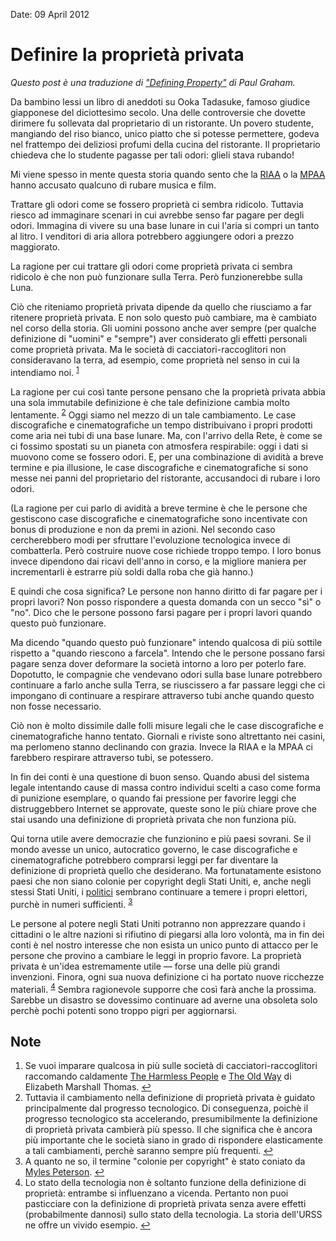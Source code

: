 Date: 09 April 2012

# Definire la proprietà privata #

*Questo post è una traduzione di ["Defining Property"][] di Paul Graham.*

Da bambino lessi un libro di aneddoti su Ooka Tadasuke, famoso giudice giapponese del diciottesimo secolo. Una delle controversie che dovette dirimere fu sollevata dal proprietario di un ristorante. Un povero studente, mangiando del riso bianco, unico piatto che si potesse permettere, godeva nel frattempo dei deliziosi profumi della cucina del ristorante. Il proprietario chiedeva che lo studente pagasse per tali odori: glieli stava rubando!

Mi viene spesso in mente questa storia quando sento che la [RIAA][] o la [MPAA][] hanno accusato qualcuno di rubare musica e film.

Trattare gli odori come se fossero proprietà ci sembra ridicolo. Tuttavia riesco ad immaginare scenari in cui avrebbe senso far pagare per degli odori. Immagina di vivere su una base lunare in cui l'aria si compri un tanto al litro. I venditori di aria allora potrebbero aggiungere odori a prezzo maggiorato.

La ragione per cui trattare gli odori come proprietà privata ci sembra ridicolo è che non può funzionare sulla Terra. Però funzionerebbe sulla Luna.

Ciò che riteniamo proprietà privata dipende da quello che riusciamo a far ritenere proprietà privata. E non solo questo può cambiare, ma è cambiato nel corso della storia. Gli uomini possono anche aver sempre (per qualche definizione di "uomini" e "sempre") aver considerato gli effetti personali come proprietà privata. Ma le società di cacciatori-raccoglitori non consideravano la terra, ad esempio, come proprietà nel senso in cui la intendiamo noi. <sup id="ref1-09042012"><a href="#fn1-09042012">1</a></sup>

La ragione per cui così tante persone pensano che la proprietà privata abbia una sola immutabile definizione è che tale definizione cambia molto lentamente. <sup id="ref2-09042012"><a href="#fn2-09042012">2</a></sup> Oggi siamo nel mezzo di un tale cambiamento. Le case discografiche e cinematografiche un tempo distribuivano i propri prodotti come aria nei tubi di una base lunare. Ma, con l'arrivo della Rete, è come se ci fossimo spostati su un pianeta con atmosfera respirabile: oggi i dati si muovono come se fossero odori. E, per una combinazione di avidità a breve termine e pia illusione, le case discografiche e cinematografiche si sono messe nei panni del proprietario del ristorante, accusandoci di rubare i loro odori.

(La ragione per cui parlo di avidità a breve termine è che le persone che gestiscono case discografiche e cinematografiche sono incentivate con bonus di produzione e non da premi in azioni. Nel secondo caso cercherebbero modi per sfruttare l'evoluzione tecnologica invece di combatterla. Però costruire nuove cose richiede troppo tempo. I loro bonus invece dipendono dai ricavi dell'anno in corso, e la migliore maniera per incrementarli è estrarre più soldi dalla roba che già hanno.)

E quindi che cosa significa? Le persone non hanno diritto di far pagare per i propri lavori? Non posso rispondere a questa domanda con un secco "sì" o "no". Dico che le persone possono farsi pagare per i propri lavori quando questo può funzionare.

Ma dicendo "quando questo può funzionare" intendo qualcosa di più sottile rispetto a "quando riescono a farcela". Intendo che le persone possano farsi pagare senza dover deformare la società intorno a loro per poterlo fare. Dopotutto, le compagnie che vendevano odori sulla base lunare potrebbero continuare a farlo anche sulla Terra, se riuscissero a far passare leggi che ci impongano di continuare a respirare attraverso tubi anche quando questo non fosse necessario.

Ciò non è molto dissimile dalle folli misure legali che le case discografiche e cinematografiche hanno tentato. Giornali e riviste sono altrettanto nei casini, ma perlomeno stanno declinando con grazia. Invece la RIAA e la MPAA ci farebbero respirare attraverso tubi, se potessero. 

In fin dei conti è una questione di buon senso. Quando abusi del sistema legale intentando cause di massa contro individui scelti a caso come forma di punizione esemplare, o quando fai pressione per favorire leggi che distruggebbero Internet se approvate, queste sono le più chiare prove che stai usando una definizione di proprietà privata che non funziona più.

Qui torna utile avere democrazie che funzionino e più paesi sovrani. Se il mondo avesse un unico, autocratico governo, le case discografiche e cinematografiche potrebbero comprarsi leggi per far diventare la definizione di proprietà quello che desiderano. Ma fortunatamente esistono paesi che non siano colonie per copyright degli Stati Uniti, e, anche negli stessi Stati Uniti, i [politici][] sembrano continuare a temere i propri elettori, purchè in numeri sufficienti. <sup id="ref3-09042012"><a href="#fn3-09042012">3</a></sup>

Le persone al potere negli Stati Uniti potranno non apprezzare quando i cittadini o le altre nazioni si rifiutino di piegarsi alla loro volontà, ma in fin dei conti è nel nostro interesse che non esista un unico punto di attacco per le persone che provino a cambiare le leggi in proprio favore. La proprietà privata è un'idea estremamente utile — forse una delle più grandi invenzioni. Finora, ogni sua nuova definizione ci ha portato nuove ricchezze materiali.  <sup id="ref4-09042012"><a href="#fn4-09042012">4</a></sup> Sembra ragionevole supporre che così farà anche la prossima. Sarebbe un disastro se dovessimo continuare ad averne una obsoleta solo perchè pochi potenti sono troppo pigri per aggiornarsi.

## Note ##

<ol>
  <li id="fn1-09042012">Se vuoi imparare qualcosa in più sulle società di cacciatori-raccoglitori raccomando caldamente <a href="http://www.amazon.it/Harmless-People-Elizabeth-Marshall-Thomas/dp/067972446X/ref=sr_1_1?s=english-books&amp;ie=UTF8&amp;qid=1333964325&amp;sr=1-1">The Harmless People</a> e <a href="http://www.amazon.it/The-Old-Way-Story-People/dp/031242728X/ref=sr_1_4?ie=UTF8&amp;qid=1333964301&amp;sr=8-4">The Old Way</a> di Elizabeth Marshall Thomas. <a href="#ref1-09042012">&#8617;</a></li>
  <li id="fn2-09042012">Tuttavia il cambiamento nella definizione di proprietà privata è guidato principalmente dal progresso tecnologico. Di conseguenza, poichè il progresso tecnologico sta accelerando, presumibilmente la definizione di proprietà privata cambierà più spesso. Il che significa che è ancora più importante che le società siano in grado di rispondere elasticamente a tali cambiamenti, perchè saranno sempre più frequenti. <a href="#ref2-09042012">&#8617;</a></li>
  <li id="fn3-09042012">A quanto ne so, il termine "colonie per copyright" è stato coniato da <a href="http://torrentfreak.com/australia-us-copyright-colony-or-just-a-good-friend-120121/">Myles Peterson</a>. <a href="#ref3-09042012">&#8617;</a></li>
  <li id="fn4-09042012">Lo stato della tecnologia non è soltanto funzione della definizione di proprietà: entrambe si influenzano a vicenda. Pertanto non puoi pasticciare con la definizione di proprietà privata senza avere effetti (probabilmente dannosi) sullo stato della tecnologia. La storia dell'URSS ne offre un vivido esempio. <a href="#ref4-09042012">&#8617;</a></li>
</ol>

["Defining Property"]: http://paulgraham.com/property.html

[RIAA]: http://it.wikipedia.org/wiki/Recording_Industry_Association_of_America

[MPAA]: http://it.wikipedia.org/wiki/Motion_Picture_Association_of_America

[politici]: http://tctechcrunch2011.files.wordpress.com/2012/01/congress-on-sopa-done.png
